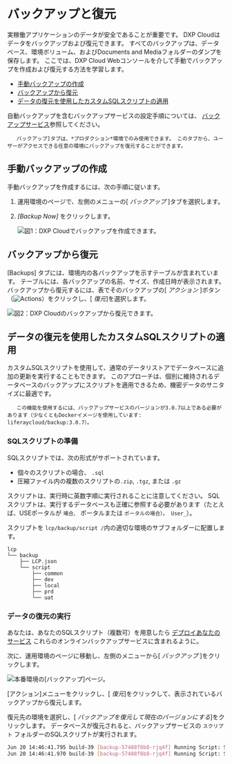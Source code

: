 # バックアップと復元

実稼働アプリケーションのデータが安全であることが重要です。 DXP Cloudはデータをバックアップおよび復元できます。 すべてのバックアップは、データベース、環境ボリューム、およびDocuments and Mediaフォルダーのダンプを保存します。 ここでは、DXP Cloud Webコンソールを介して手動でバックアップを作成および復元する方法を学習します。

  - [手動バックアップの作成](#creating-a-manual-backup)
  - [バックアップから復元](#restoring-from-a-backup)
  - [データの復元を使用したカスタムSQLスクリプトの適用](#applying-custom-sql-scripts-with-a-data-restore)

自動バックアップを含むバックアップサービスの設定手順については、 [バックアップサービス](./backup-service.md)参照してください。

``` note::
   バックアップ]タブは、*プロダクション*環境でのみ使用できます。 このタブから、ユーザーがアクセスできる任意の環境にバックアップを復元することができます。
```

## 手動バックアップの作成

手動バックアップを作成するには、次の手順に従います。

1.  運用環境のページで、左側のメニューの[ *バックアップ* ]タブを選択します。

2.  *[Backup Now]* をクリックします。

    ![図1：DXP Cloudでバックアップを作成できます。](./backup-and-restore/images/01.png)

## バックアップから復元

[Backups] タブには、環境内の各バックアップを示すテーブルが含まれています。 テーブルには、各バックアップの名前、サイズ、作成日時が表示されます。 バックアップから復元するには、表でそのバックアップの[ *アクション* ]ボタン（![Actions](./backup-and-restore/images/02.png)）をクリックし、[ *復元*]を選択します。

![図2：DXP Cloudのバックアップから復元できます。](./backup-and-restore/images/03.png)

## データの復元を使用したカスタムSQLスクリプトの適用

カスタムSQLスクリプトを使用して、通常のデータリストアでデータベースに追加の更新を実行することもできます。 このアプローチは、個別に維持されるデータベースのバックアップにスクリプトを適用できるため、機密データのサニタイズに最適です。

``` note::
   この機能を使用するには、バックアップサービスのバージョンが3.0.7以上である必要があります（少なくともDockerイメージを使用しています: liferaycloud/backup:3.0.7）。
```

### SQLスクリプトの準備

SQLスクリプトでは、次の形式がサポートされています。

  - 個々のスクリプトの場合、 `.sql`
  - 圧縮ファイル内の複数のスクリプトの`.zip`, `.tgz`, または `.gz`

スクリプトは、実行時に英数字順に実行されることに注意してください。 SQLスクリプトは、実行するデータベースも正確に参照する必要があります（たとえば、USEポータルが `場合、` ポータルまたは `ポータルの場合）。 User_`）。

スクリプトを `lcp/backup/script /`内の適切な環境のサブフォルダーに配置します。

    lcp
    └── backup
        ├── LCP.json
        └── script
            ├── common
            ├── dev
            ├── local
            ├── prd
            └── uat

### データの復元の実行

あなたは、あなたのSQLスクリプト（複数可）を用意したら [デプロイあなたのサービス](../build-and-deploy/overview-of-the-dxp-cloud-deployment-workflow.md) これらのオンラインバックアップサービスに含まれるように。

次に、運用環境のページに移動し、左側のメニューから[ *バックアップ* ]をクリックします。

![本番環境の[バックアップ]ページ。](./backup-and-restore/images/04.png)

[アクション]メニューをクリックし、[ *復元*]をクリックして、表示されているバックアップから復元します。

復元先の環境を選択し、[ *バックアップを復元して現在のバージョンにする*]をクリックします。 データベースが復元されると、バックアップサービスの `スクリプト` フォルダーのSQLスクリプトが実行されます。

``` bash
Jun 20 14:46:41.795 build-39 [backup-57488f8b8-rjq4f] Running Script: SanitizeOrg.sql
Jun 20 14:46:41.970 build-39 [backup-57488f8b8-rjq4f] Running Script: SanitizeUsers.sql
```
